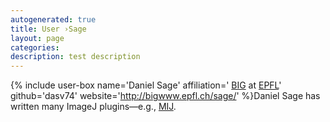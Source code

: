 ```yaml
---
autogenerated: true
title: User ›Sage
layout: page
categories: 
description: test description
---
```


{% include user-box name='Daniel Sage' affiliation=' [BIG](http://bigwww.epfl.ch/) at [EPFL](http://epfl.ch/)' github='dasv74' website='http://bigwww.epfl.ch/sage/' %}Daniel Sage has written many ImageJ plugins—e.g., [MIJ](/plugins/miji).
